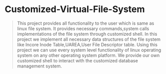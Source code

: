 # Customized-Virtual-File-System
> This project provides all functionality to the user which is same as linux file     system.
> It provides necessary commands,system calls implementations of the file system  through customized shell.
> In this project we implement all necessary data structures of the file system like  Incore Inode Table,UAREA,User File Descriptor table.
> Using this project we can use every system level functionality of linux operating system on any other operating system platform.
> We provide our own customized shell to interact with the customized database management system.
